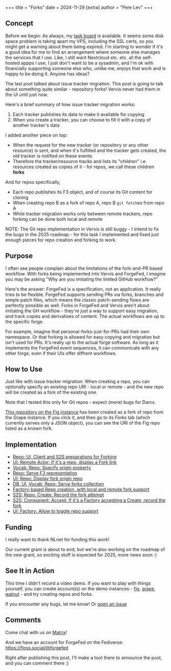 +++
title = "Forks"
date = 2024-11-29
[extra]
author = "Pere Lev"
+++

## Concept

Before we begin: As always, my [task board][kanban] is available. It seems some
disk space problem is taking apart my VPS, including the SSL certs, so you
might get a warning about them being expired. I'm starting to wonder if it's a
good idea for me to find an arrangement where someone else manages the services
that I use. Like, I still want Nextcloud etc. etc. all the self-hosted appps I
use, I just don't want to be a sysadmin, and I'm ok with financially supporting
someone else who, unlike me, enjoys that work and is happy to be doing it.
Anyone has ideas?

The last post talked about issue tracker migration. This post is going to talk
about something quite similar - repository forks! Vervis never had them in the
UI until just now.

Here's a brief summary of how issue tracker migration works:

1. Each tracker publishes its data to make it available for copying
2. When you create a tracker, you can choose to fill it with a copy of another
   tracker's data

I added another piece on top:

- When the request for the new tracker (or repository or any other resource) is
  sent, and when it's fulfilled and the tracker gets created, the old tracker
  is notified on these events
- Therefore the tracker/resource tracks and lists its "children" i.e. resources
  created as copies of it - for repos, we call these children **forks**

And for repos specifically,

- Each repo publishes its F3 object, and of course its Git content for cloning
- When creating repo B as a fork of repo A, repo B `git fetch`es from repo A
- While tracker migration works only between remote trackers, repo forking can
  be done both local and remote

NOTE: The Git repo implementation in Vervis is still buggy - I intend to fix
the bugs in the 2025 roadmap - for this task I implemented and fixed just
enough pieces for repo creation and forking to work.

## Purpose

I often see people complain about the limitations of the fork-and-PR based
workflow. With forks being implemented into Vervis and ForgeFed, I imagine you
may be asking "Why are you imitating the limited GitHub workflow?"

Here's the answer: ForgeFed is a specification, not an application. It really
tries to be flexible. ForgeFed supports sending PRs via forks, branches and
simple patch files, which means the classic patch-sending flows are perfectly
possible as well. Forks in ForgeFed and Vervis aren't about imitating the GH
workflow - they're just a way to support easy migration, and track copies and
derivatives of content. The actual workflows are up to the specific forge.

For example, imagine that personal-forks-just-for-PRs had their own namespace.
Or that forking is allowed for easy copying and migration but isn't used for
PRs. It's really up to the actual forge software. As long as it implements the
ForgeFed event sequences, it can communicate with any other forge, even if
their UIs offer diffrent workflows.

## How to Use

Just like with issue tracker migration: When creating a repo, you can
optionally specify an existing repo URI - local or remote - and the new repo
will be created as a fork of the existing one.

Note that I tested this only for Git repos - expect (more) bugs for Darcs.

[This repository on the Fig instance](https://fig.fr33domlover.site/repos/W058b)
has been created as a fork of repo from the Grape instance. If you click it,
and then go to its *Forks* tab (which currently serves only a JSON object), you
can see the URI of the Fig repo listed as a known fork.

## Implementation

- [Repo: UI, Client and S2S preparations for Forking](https://codeberg.org/ForgeFed/Vervis/commit/9d6ca7e4a40091c004464044303b147d256eb0b6)
- [UI: Remote Actor: If it's a repo, display a Fork link](https://codeberg.org/ForgeFed/Vervis/commit/d4a9d847ec1b96fb5427f51284de7f87520aec73)
- [Vocab: Repo: Specify origin property](https://codeberg.org/ForgeFed/Vervis/commit/c6be86f8530dcbb3af82ed915067ade76238b111)
- [Repo: Serve F3 representation](https://codeberg.org/ForgeFed/Vervis/commit/86f01f93567e24f56f768677f8f9abc8cc9eeb62)
- [UI: Repo: Display fork origin repo](https://codeberg.org/ForgeFed/Vervis/commit/20a2ca87e569d4471903e603ac4355f3a232df18)
- [DB, UI, Vocab: Repo: Serve forks collection](https://codeberg.org/ForgeFed/Vervis/commit/f1adf3e3f23986bf6076f8ae4b8dd2456c94ae1f)
- [Factory-based Repo creation, with local and remote fork support](https://codeberg.org/ForgeFed/Vervis/commit/b5a59d6704160a59004e7fe74882f7a0c7212409)
- [S2S: Repo: Create: Record the fork attempt](https://codeberg.org/ForgeFed/Vervis/commit/b2e52eb466ed323912cc5769bd8c00606b4562ed)
- [S2S: Component: Accept: If it's a Factory accepting a Create, record the fork](https://codeberg.org/ForgeFed/Vervis/commit/8190b7ae9c289c7267daac8def1621c9ab6fa651)
- [UI: Factory: Allow to toggle repo support](https://codeberg.org/ForgeFed/Vervis/commit/6233863caf2f6533d0571215d74e1edb63621e67)

## Funding

I really want to thank NLnet for funding this work!

Our current grant is about to end, but we're also working on the roadmap of the
new grant, so exciting stuff is expected for 2025, more news soon :)

## See It in Action

This time I didn't record a video demo. If you want to play with things
yourself, you can create account(s) on the demo instances - [fig][], [grape][],
[walnut][] - and try creating repos and forks.

If you encounter any bugs, let me know! Or [open an
issue](https://codeberg.org/ForgeFed/Vervis/issues)

## Comments

Come chat with us on
[Matrix](https://matrix.to/#/#general-forgefed:matrix.batsense.net)!

And we have an account for ForgeFed on the Fediverse:
<https://floss.social/@forgefed>

Right after publishing this post, I'll make a toot there to announce the post,
and you can comment there :)

[kanban]: https://todo.towards.vision/share/lecNDaQoibybOInClIvtXhEIFjChkDpgahQaDlmi/auth?view=kanban
[Vervis]: https://codeberg.org/ForgeFed/Vervis
[Anvil]: https://codeberg.org/Anvil/Anvil
[F3]: https://f3.forgefriends.org
[fig]: https://fig.fr33domlover.site
[grape]: https://grape.fr33domlover.site
[walnut]: https://walnut.fr33domlover.site
